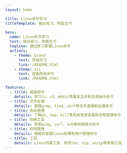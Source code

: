 ```yaml
---
layout: home

title: Linux命令学习
titleTemplate: 每日练习，熟能生巧

hero:
  name: Linux命令学习
  text: 每日练习，熟能生巧
  tagline: 通过练习掌握Linux命令
  actions:
    - theme: brand
      text: 开始学习
      link: /README.html
    - theme: alt
      text: 查看所有命令
      link: /README.html

features:
  - title: 基础命令
    details: 学习ls、cd、mkdir等基本文件和目录操作命令
  - title: 文件处理
    details: 掌握grep、find、sort等文件查看和处理命令
  - title: 系统管理
    details: 了解ps、top、kill等系统信息查看和进程管理命令
  - title: 网络工具
    details: 熟悉ping、curl、ssh等网络相关命令
  - title: 权限管理
    details: 理解并掌握Linux权限和用户管理命令
  - title: 工具
    details: Linux内置工具，熟悉tar、zip、unzip等常用工具
---
```

